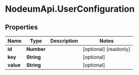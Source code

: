 # NodeumApi.UserConfiguration

## Properties

Name | Type | Description | Notes
------------ | ------------- | ------------- | -------------
**id** | **Number** |  | [optional] [readonly] 
**key** | **String** |  | [optional] 
**value** | **String** |  | [optional] 


